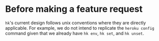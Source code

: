 # Before making a feature request
`hk`'s current design follows unix conventions where they are directly applicable.  For example, we do not intend to replicate the `heroku config` command given that we already have `hk env`, `hk set`, and `hk unset`.

